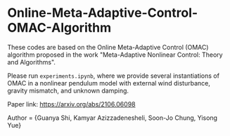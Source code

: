 # Online-Meta-Adaptive-Control-OMAC-Algorithm

These codes are based on the Online Meta-Adaptive Control (OMAC) algorithm proposed in the work "Meta-Adaptive Nonlinear Control: Theory and Algorithms".

Please run `experiments.ipynb`, where we provide several instantiations of OMAC in a nonlinear pendulum model with external wind disturbance, gravity mismatch, and unknown damping.

Paper link: https://arxiv.org/abs/2106.06098

Author = {Guanya Shi, Kamyar Azizzadenesheli, Soon-Jo Chung, Yisong Yue}

